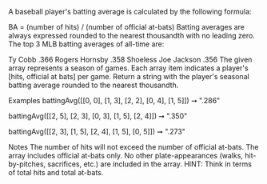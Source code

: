 A baseball player's batting average is calculated by the following formula:

BA = (number of hits) / (number of official at-bats)
Batting averages are always expressed rounded to the nearest thousandth with no leading zero. The top 3 MLB batting averages of all-time are:

Ty Cobb .366
Rogers Hornsby .358
Shoeless Joe Jackson .356
The given array represents a season of games. Each array item indicates a player's [hits, official at bats] per game. Return a string with the player's seasonal batting average rounded to the nearest thousandth.

Examples
battingAvg([[0, 0], [1, 3], [2, 2], [0, 4], [1, 5]]) ➞ ".286"

battingAvg([[2, 5], [2, 3], [0, 3], [1, 5], [2, 4]]) ➞ ".350"

battingAvg([[2, 3], [1, 5], [2, 4], [1, 5], [0, 5]]) ➞ ".273"

Notes
The number of hits will not exceed the number of official at-bats.
The array includes official at-bats only. No other plate-appearances (walks, hit-by-pitches, sacrifices, etc.) are included in the array.
HINT: Think in terms of total hits and total at-bats.